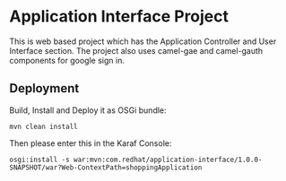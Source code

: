 Application Interface Project
=============================

This is web based project which has the Application Controller and User Interface section. The project also uses camel-gae and camel-gauth components for google sign in.

Deployment
----------
Build, Install and Deploy it as OSGi bundle:

    mvn clean install

Then please enter this in the Karaf Console:

	osgi:install -s war:mvn:com.redhat/application-interface/1.0.0-SNAPSHOT/war?Web-ContextPath=shoppingApplication